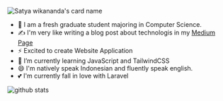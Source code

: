 ![Satya wikananda's card name](https://cardivo.vercel.app/api?name=Fuad%20Muhammad%20Nur&description=Hi,%20i%27m%20a%20web%20developer%20and%20i%27m%2023%20y.o.%20Nice%20to%20meet%20you%20%F0%9F%91%8B&image=https://avatars.githubusercontent.com/u/74080651?v=4&backgroundColor=%23ecf0f1&instagram=kelts.jsx&linkedin=Fuad%20Muhammad%20Nur&github=riveralights&pattern=leaf&colorPattern=%23eaeaea)


- 🔭 I am a fresh graduate student majoring in Computer Science.
- ✍ I'm very like writing a blog post about technologis in my [Medium Page](https://riveralights.medium.com/)
- ⚡ Excited to create Website Application
- 🌱 I’m currently learning JavaScript and TailwindCSS
- 😄 I'm natively speak Indonesian and fluently speak english.
- 💕 I'm currently fall in love with Laravel

![github stats](https://github-readme-stats.vercel.app/api?username=riveralights&show_icons=true)

<!---
riveralights/riveralights is a ✨ special ✨ repository because its `README.md` (this file) appears on your GitHub profile.
You can click the Preview link to take a look at your changes.
--->
